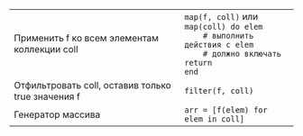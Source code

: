 |                                                        |                                                                                                                           |
|--------------------------------------------------------|---------------------------------------------------------------------------------------------------------------------------|
| Применить f ко всем элементам коллекции coll           | `map(f, coll)` или<br>`map(coll) do elem`<br>`    # выполнить действия с elem`<br>`    # должно включать return`<br>`end` |
| Отфильтровать coll, оставив только true значения f | `filter(f, coll)`                                                                                                         |
| Генератор массива                                      | `arr = [f(elem) for elem in coll]`                                                                                        |
